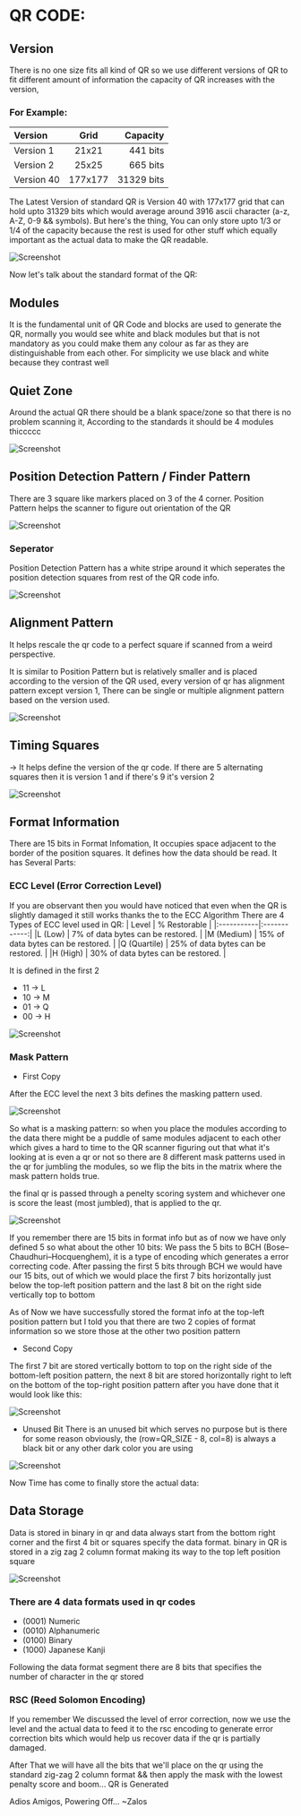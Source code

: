 # QR CODE:
## Version
There is no one size fits all kind of QR so we use different versions of QR to fit different amount of information the capacity of QR increases with the version,

### For Example:

| Version | Grid | Capacity |
|:-----------|:------------:|------------:|
| Version 1 | 21x21 | 441 bits |
| Version 2 | 25x25 | 665 bits |
| Version 40 | 177x177 | 31329 bits |

The Latest Version of standard QR is Version 40 with 177x177 grid that can hold upto 31329 bits which would average around 3916 ascii character (a-z, A-Z, 0-9 && symbols).
But here's the thing, You can only store upto 1/3 or 1/4 of the capacity because the rest is used for other stuff which equally important as the actual data to make the
QR readable.

![Screenshot](./screenshots/version-of-qr.webp)

Now let's talk about the standard format of the QR:

## Modules 
It is the fundamental unit of QR Code and blocks are used to generate the QR, normally you would see white and black modules but that is not mandatory as you could make them any colour as far as they are distinguishable
from each other. For simplicity we use black and white because they contrast well

## Quiet Zone
Around the actual QR there should be a blank space/zone so that there is no problem scanning it, According to the standards it should be 4 modules thiccccc

![Screenshot](./screenshots/quiet-zone.webp)

## Position Detection Pattern / Finder Pattern 
There are 3 square like markers placed on 3 of the 4 corner.
Position Pattern helps the scanner to figure out orientation of the QR 

![Screenshot](./screenshots/position-pattern.webp)

### Seperator
Position Detection Pattern has a white stripe around it which seperates the position detection squares from 
rest of the QR code info.

![Screenshot](./screenshots/seperator.webp)

## Alignment Pattern 
It helps rescale the qr code to a perfect square if scanned from a weird perspective.

It is similar to Position Pattern but is relatively smaller and is placed according to the version of the QR used, 
every version of qr has alignment pattern except version 1, There can be single or multiple alignment pattern based on the version used.

![Screenshot](./screenshots/alignment-pattern.webp)

## Timing Squares
-> It helps define the version of the qr code.
If there are 5 alternating squares then it is version 1 and if there's 9 it's version 2

![Screenshot](./screenshots/timing-pattern.webp)


## Format Information
There are 15 bits in Format Infomation,
It occupies space adjacent to the border of the position squares. It defines how the data should be read.
It has Several Parts:

### ECC Level (Error Correction Level) 
If you are observant then you would have noticed that even when the QR is slightly damaged it still works thanks the to the ECC Algorithm
There are 4 Types of ECC level used in QR:
| Level | % Restorable |
|:-----------|:------------:|
|L (Low) | 7% of data bytes can be restored. |
|M (Medium) |	15% of data bytes can be restored. |
|Q (Quartile) | 25% of data bytes can be restored. |
|H (High)	| 30% of data bytes can be restored. |

It is defined in the first 2 

- 11 -> L
- 10 -> M
- 01 -> Q
- 00 -> H

![Screenshot](./screenshots/ecc-level.webp)

### Mask Pattern
- First Copy

After the ECC level the next 3 bits defines the masking pattern used.

![Screenshot](./screenshots/mask-bit.webp)

So what is a masking pattern:
so when you place the modules according to the data there might be a puddle of same modules adjacent to each other which
gives a hard to time to the QR scanner figuring out that what it's looking at is even a qr or not so there are 8 different mask patterns used in the qr for jumbling the modules,
so we flip the bits in the matrix where the mask pattern holds true.

the final qr is passed through a penelty scoring system and whichever one is score the least (most jumbled), that is applied to the qr.

![Screenshot](./screenshots/mask.webp)

If you remember there are 15 bits in format info but as of now we have only defined 5 so what about the other 10 bits:
We pass the 5 bits to BCH (Bose–Chaudhuri–Hocquenghem), it is a type of encoding which generates a error correcting code.
After passing the first 5 bits through BCH we would have our 15 bits, out of which we would place the first 7 bits horizontally just below the top-left position pattern
and the last 8 bit on the right side vertically top to bottom

As of Now we have successfully stored the format info at the top-left position pattern but I told you that there are two 2 copies of format information so we store those at
the other two position pattern

- Second Copy

The first 7 bit are stored vertically bottom to top on the right side of the bottom-left position pattern,
the next 8 bit are stored horizontally right to left on the bottom of the top-right position pattern
after you have done that it would look like this:

![Screenshot](./screenshots/format-info-copy.webp)

- Unused Bit
There is an unused bit which serves no purpose but is there for some reason obviously,
the (row=QR_SIZE - 8, col=8) is always a black bit or any other dark color you are using

![Screenshot](./screenshots/unused-bit.webp)

Now Time has come to finally store the actual data:

## Data Storage
Data is stored in binary in qr and data always start from the bottom right corner and the first 4 bit or squares specify the data format.
binary in QR is stored in a zig zag 2 column format making its way to the top left position square

![Screenshot](./screenshots/data-storage.jpg)

### There are 4 data formats used in qr codes
- (0001) Numeric
- (0010) Alphanumeric
- (0100) Binary
- (1000) Japanese Kanji

Following the data format segment there are 8 bits that specifies the number of character in the qr stored

### RSC (Reed Solomon Encoding)
If you remember We discussed the level of error correction, now we use the level and the actual data to feed it to the rsc encoding to generate error correction bits
which would help us recover data if the qr is partially damaged.

After That we will have all the bits that we'll place on the qr using the standard zig-zag 2 column format && then apply the mask with the lowest penalty score and boom...
QR is Generated

Adios Amigos,
Powering Off...
~Zalos
